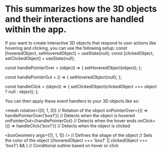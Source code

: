 # This summarizes how the 3D objects and their interactions are handled within the app.

If you want to create interactive 3D objects that respond to user actions like hovering and clicking, you can use the following setup:
const [hoveredObject, setHoveredObject] = useState(null);
const [clickedObject, setClickedObject] = useState(null);

const handlePointerOver = (object) => {
  setHoveredObject(object);
};

const handlePointerOut = () => {
  setHoveredObject(null);
};

const handleClick = (object) => {
  setClickedObject(clickedObject === object ? null : object);
};

You can then apply these event handlers to your 3D objects like so:

<mesh
  rotation={[0, 1, 0]} // Rotation of the object
  onPointerOver={() => handlePointerOver('box1')} // Detects when the object is hovered
  onPointerOut={handlePointerOut} // Detects when the hover ends
  onClick={() => handleClick('box1')} // Detects when the object is clicked
>
  <boxGeometry args={[1, 1, 1]} /> // Defines the shape of the object
  <meshStandardMaterial color='orange' /> // Sets the color of the object
  {(hoveredObject === 'box1' || clickedObject === 'box1') && <Outlines color="white" thickness={0.1} />} // Conditional outline based on hover or click
</mesh>

